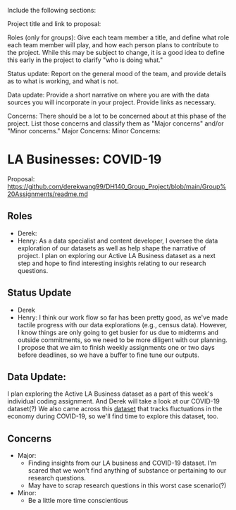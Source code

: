 Include the following sections:

Project title and link to proposal:

Roles (only for groups): Give each team member a title, and define what role each team member will play, and how each person plans to contribute to the project. While this may be subject to change, it is a good idea to define this early in the project to clarify "who is doing what."

Status update: Report on the general mood of the team, and provide details as to what is working, and what is not.

Data update: Provide a short narrative on where you are with the data sources you will incorporate in your project. Provide links as necessary.

Concerns: There should be a lot to be concerned about at this phase of the project. List those concerns and classify them as "Major concerns" and/or "Minor concerns."
  Major Concerns:
  Minor Concerns:
  
 # LA Businesses: COVID-19
 Proposal: https://github.com/derekwang99/DH140_Group_Project/blob/main/Group%20Assignments/readme.md
 
 ## Roles
 * Derek: 
 * Henry: As a data specialist and content developer, I oversee the data exploration of our datasets as well as help shape the narrative of project. I plan on exploring our Active LA Business dataset as a next step and hope to find interesting insights relating to our research questions.
 
 ## Status Update
 * Derek
 * Henry: I think our work flow so far has been pretty good, as we've made tactile progress with our data explorations (e.g., census data). However, I know things are only going to get busier for us due to midterms and outside commitments, so we need to be more diligent with our planning. I propose that we aim to finish weekly assignments one or two days before deadlines, so we have a buffer to fine tune our outputs.
 
 ## Data Update:
I plan exploring the Active LA Business dataset as a part of this week's individual coding assignment. And Derek will take a look at our COVID-19 dataset(?) We also came across this [dataset](https://github.com/OpportunityInsights/EconomicTracker) that tracks fluctuations in the economy during COVID-19, so we'll find time to explore this dataset, too.

## Concerns
* Major:
    * Finding insights from our LA business and COVID-19 dataset. I'm scared that we won't find anything of substance or pertaining to our research questions.
    * May have to scrap research questions in this worst case scenario(?)
* Minor:
    * Be a little more time conscientious
